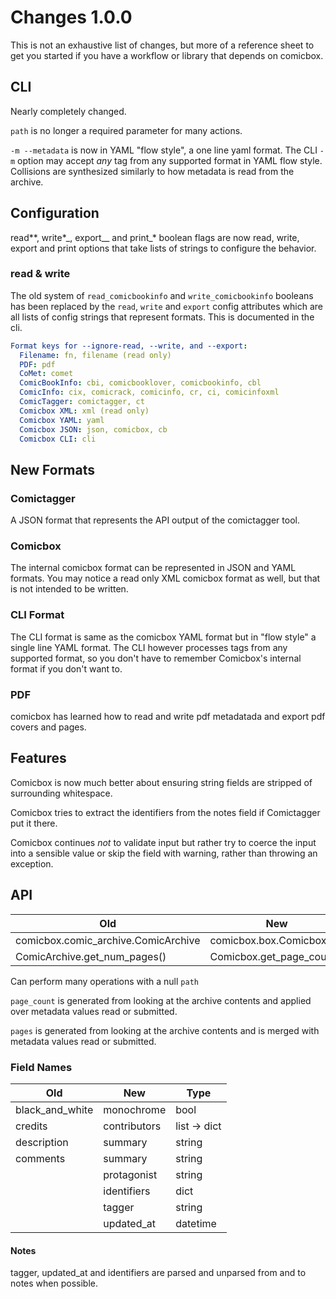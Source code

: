 # Changes 1.0.0

This is not an exhaustive list of changes, but more of a reference sheet to get
you started if you have a workflow or library that depends on comicbox.

## CLI

Nearly completely changed.

`path` is no longer a required parameter for many actions.

`-m --metadata` is now in YAML "flow style", a one line yaml format. The CLI
`-m` option may accept _any_ tag from any supported format in YAML flow style.
Collisions are synthesized similarly to how metadata is read from the archive.

## Configuration

read*\*, write*\_, export\_\_ and print\_\* boolean flags are now read, write,
export and print options that take lists of strings to configure the behavior.

### read & write

The old system of `read_comicbookinfo` and `write_comicbookinfo` booleans has
been replaced by the `read`, `write` and `export` config attributes which are
all lists of config strings that represent formats. This is documented in the
cli.

```yaml
Format keys for --ignore-read, --write, and --export:
  Filename: fn, filename (read only)
  PDF: pdf
  CoMet: comet
  ComicBookInfo: cbi, comicbooklover, comicbookinfo, cbl
  ComicInfo: cix, comicrack, comicinfo, cr, ci, comicinfoxml
  ComicTagger: comictagger, ct
  Comicbox XML: xml (read only)
  Comicbox YAML: yaml
  Comicbox JSON: json, comicbox, cb
  Comicbox CLI: cli
```

## New Formats

### Comictagger

A JSON format that represents the API output of the comictagger tool.

### Comicbox

The internal comicbox format can be represented in JSON and YAML formats. You
may notice a read only XML comicbox format as well, but that is not intended to
be written.

### CLI Format

The CLI format is same as the comicbox YAML format but in "flow style" a single
line YAML format. The CLI however processes tags from any supported format, so
you don't have to remember Comicbox's internal format if you don't want to.

### PDF

comicbox has learned how to read and write pdf metadatada and export pdf covers
and pages.

## Features

Comicbox is now much better about ensuring string fields are stripped of
surrounding whitespace.

Comicbox tries to extract the identifiers from the notes field if Comictagger
put it there.

Comicbox continues _not_ to validate input but rather try to coerce the input
into a sensible value or skip the field with warning, rather than throwing an
exception.

## API

| Old                                 | New                       |
| ----------------------------------- | ------------------------- |
| comicbox.comic_archive.ComicArchive | comicbox.box.Comicbox     |
| ComicArchive.get_num_pages()        | Comicbox.get_page_count() |

Can perform many operations with a null `path`

`page_count` is generated from looking at the archive contents and applied over
metadata values read or submitted.

`pages` is generated from looking at the archive contents and is merged with
metadata values read or submitted.

### Field Names

| Old             | New          | Type         |
| --------------- | ------------ | ------------ |
| black_and_white | monochrome   | bool         |
| credits         | contributors | list -> dict |
| description     | summary      | string       |
| comments        | summary      | string       |
|                 | protagonist  | string       |
|                 | identifiers  | dict         |
|                 | tagger       | string       |
|                 | updated_at   | datetime     |

#### Notes

tagger, updated_at and identifiers are parsed and unparsed from and to notes
when possible.
